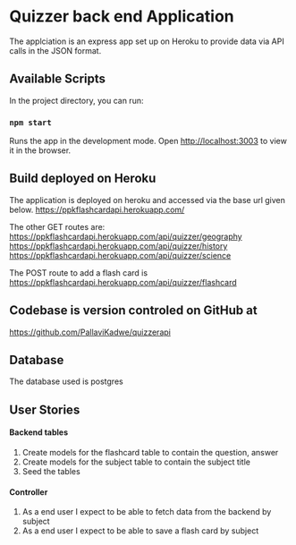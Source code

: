 # Quizzer back end Application
The applciation is an express app set up on Heroku to provide data via API calls in the JSON format.

## Available Scripts
In the project directory, you can run:

### `npm start`
Runs the app in the development mode.
Open [http://localhost:3003](http://localhost:3003) to view it in the browser.

## Build deployed on Heroku
The application is deployed on heroku and accessed via the base url given below.
https://ppkflashcardapi.herokuapp.com/

The other GET routes are:
https://ppkflashcardapi.herokuapp.com/api/quizzer/geography
https://ppkflashcardapi.herokuapp.com/api/quizzer/history
https://ppkflashcardapi.herokuapp.com/api/quizzer/science

The POST route to add a flash card is
https://ppkflashcardapi.herokuapp.com/api/quizzer/flashcard


## Codebase is version controled on GitHub at 
https://github.com/PallaviKadwe/quizzerapi

## Database 
The database used is postgres 

## User Stories 
#### Backend tables
1. Create models for the flashcard table to contain the question, answer
2. Create models for the subject table to contain the subject title
3. Seed the tables 

#### Controller
1. As a end user I expect to be able to fetch data from the backend by subject
2. As a end user I expect to be able to save a flash card by subject



